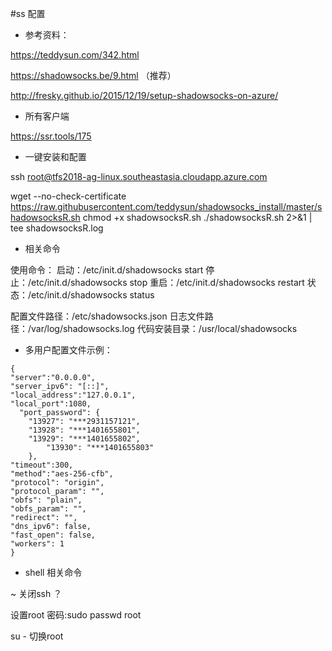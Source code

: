#ss 配置

- 参考资料：

https://teddysun.com/342.html

https://shadowsocks.be/9.html （推荐）

http://fresky.github.io/2015/12/19/setup-shadowsocks-on-azure/

- 所有客户端

https://ssr.tools/175 

- 一键安装和配置

ssh root@tfs2018-ag-linux.southeastasia.cloudapp.azure.com

wget --no-check-certificate https://raw.githubusercontent.com/teddysun/shadowsocks_install/master/shadowsocksR.sh
chmod +x shadowsocksR.sh
./shadowsocksR.sh 2>&1 | tee shadowsocksR.log


- 相关命令

使用命令：
启动：/etc/init.d/shadowsocks start
停止：/etc/init.d/shadowsocks stop
重启：/etc/init.d/shadowsocks restart
状态：/etc/init.d/shadowsocks status

配置文件路径：/etc/shadowsocks.json
日志文件路径：/var/log/shadowsocks.log
代码安装目录：/usr/local/shadowsocks

- 多用户配置文件示例：

```
{
"server":"0.0.0.0",
"server_ipv6": "[::]",
"local_address":"127.0.0.1",
"local_port":1080,
  "port_password": {
  	"13927": "***2931157121",    
  	"13928": "***1401655801",
   	"13929": "***1401655802",
        "13930": "***1401655803"
    },
"timeout":300,
"method":"aes-256-cfb",
"protocol": "origin",
"protocol_param": "",
"obfs": "plain",
"obfs_param": "",
"redirect": "",
"dns_ipv6": false,
"fast_open": false,
"workers": 1
}

```
- shell 相关命令

 ~ 关闭ssh ？

 设置root 密码:sudo passwd root

 su - 切换root
